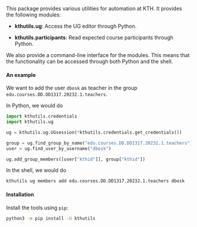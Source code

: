 This package provides various utilities for automation at KTH. It
provides the following modules:

- **kthutils.ug**: Access the UG editor through Python.

- **kthutils.participants**: Read expected course participants through Python.

We also provide a command-line interface for the modules. This means
that the functionality can be accessed through both Python and the
shell.

#### An example

We want to add the user `dbosk` as teacher in the group 
`edu.courses.DD.DD1317.20232.1.teachers`.

In Python, we would do
```python
import kthutils.credentials
import kthutils.ug

ug = kthutils.ug.UGsession(*kthutils.credentials.get_credentials())

group = ug.find_group_by_name("edu.courses.DD.DD1317.20232.1.teachers")
user = ug.find_user_by_username("dbosk")

ug.add_group_members([user["kthid"]], group["kthid"])
```

In the shell, we would do
```bash
kthutils ug members add edu.courses.DD.DD1317.20232.1.teachers dbosk
```

#### Installation

Install the tools using `pip`:
```bash
python3 -m pip install -U kthutils
```
